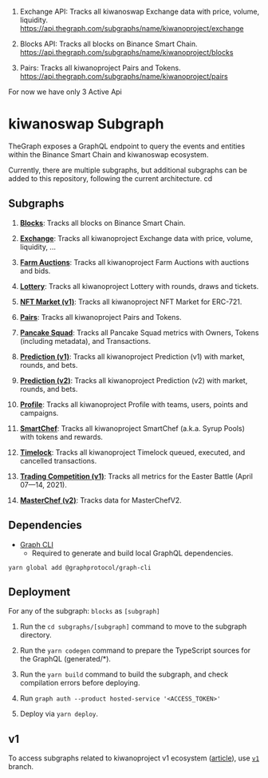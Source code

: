 1) Exchange API: Tracks all kiwanoswap Exchange data with price, volume, liquidity.
https://api.thegraph.com/subgraphs/name/kiwanoproject/exchange

2) Blocks API: Tracks all blocks on Binance Smart Chain.
https://api.thegraph.com/subgraphs/name/kiwanoproject/blocks


3) Pairs: Tracks all kiwanoproject Pairs and Tokens.
 https://api.thegraph.com/subgraphs/name/kiwanoproject/pairs

For now we have only 3  Active Api





# kiwanoswap Subgraph

TheGraph exposes a GraphQL endpoint to query the events and entities within the Binance Smart Chain and kiwanoswap ecosystem.

Currently, there are multiple subgraphs, but additional subgraphs can be added to this repository, following the current architecture.
cd
## Subgraphs

1. **[Blocks](https://thegraph.com/legacy-explorer/subgraph/kiwanoproject/blocks)**: Tracks all blocks on Binance Smart Chain.

2. **[Exchange](https://thegraph.com/legacy-explorer/subgraph/kiwanoproject/exchange)**: Tracks all kiwanoproject Exchange data with price, volume, liquidity, ...

3. **[Farm Auctions](https://thegraph.com/legacy-explorer/subgraph/kiwanoproject/farm-auctions)**: Tracks all kiwanoproject Farm Auctions with auctions and bids.

4. **[Lottery](https://thegraph.com/legacy-explorer/subgraph/kiwanoproject/lottery)**: Tracks all kiwanoproject Lottery with rounds, draws and tickets.

5. **[NFT Market (v1)](https://thegraph.com/legacy-explorer/subgraph/kiwanoproject/nft-market)**: Tracks all kiwanoproject NFT Market for ERC-721.

6. **[Pairs](https://thegraph.com/legacy-explorer/subgraph/kiwanoproject/pairs)**: Tracks all kiwanoproject Pairs and Tokens.

7. **[Pancake Squad](https://thegraph.com/legacy-explorer/subgraph/kiwanoproject/pancake-squad)**: Tracks all Pancake Squad metrics with Owners, Tokens (including metadata), and Transactions.

8. **[Prediction (v1)](https://thegraph.com/legacy-explorer/subgraph/kiwanoproject/prediction)**: Tracks all kiwanoproject Prediction (v1) with market, rounds, and bets.

9. **[Prediction (v2)](https://thegraph.com/legacy-explorer/subgraph/kiwanoproject/prediction-v2)**: Tracks all kiwanoproject Prediction (v2) with market, rounds, and bets.

10. **[Profile](https://thegraph.com/legacy-explorer/subgraph/kiwanoproject/profile)**: Tracks all kiwanoproject Profile with teams, users, points and campaigns.

11. **[SmartChef](https://thegraph.com/legacy-explorer/subgraph/kiwanoproject/smartchef)**: Tracks all kiwanoproject SmartChef (a.k.a. Syrup Pools) with tokens and rewards.

12. **[Timelock](https://thegraph.com/legacy-explorer/subgraph/kiwanoproject/timelock)**: Tracks all kiwanoproject Timelock queued, executed, and cancelled transactions.

13. **[Trading Competition (v1)](https://thegraph.com/legacy-explorer/subgraph/kiwanoproject/trading-competition-v1)**: Tracks all metrics for the Easter Battle (April 07—14, 2021).

14. **[MasterChef (v2)](https://thegraph.com/hosted-service/subgraph/kiwanoproject/masterchef-v2)**: Tracks data for MasterChefV2.


## Dependencies

- [Graph CLI](https://github.com/graphprotocol/graph-cli)
    - Required to generate and build local GraphQL dependencies.

```shell
yarn global add @graphprotocol/graph-cli
```

## Deployment

For any of the subgraph: `blocks` as `[subgraph]`

1. Run the `cd subgraphs/[subgraph]` command to move to the subgraph directory.

2. Run the `yarn codegen` command to prepare the TypeScript sources for the GraphQL (generated/*).

3. Run the `yarn build` command to build the subgraph, and check compilation errors before deploying.

4. Run `graph auth --product hosted-service '<ACCESS_TOKEN>'`

5. Deploy via `yarn deploy`.

## v1

To access subgraphs related to kiwanoproject v1 ecosystem ([article](https://kiwanoproject.medium.com/the-great-migration-vote-4093cb3edf23)), use [`v1`](https://github.com/kiwanoproject/pancake-subgraph/tree/v1) branch.
